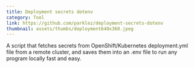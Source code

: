 ```yaml
---
title: Deployment secrets dotenv
category: Tool
link: https://github.com/parklez/deployment-secrets-dotenv
thumbnail: assets/thumbs/deployment640x360.jpeg
---
```

A script that fetches secrets from OpenShift/Kubernetes deployment.yml file from a remote cluster, and saves them into an .env file to run any program locally fast and easy.